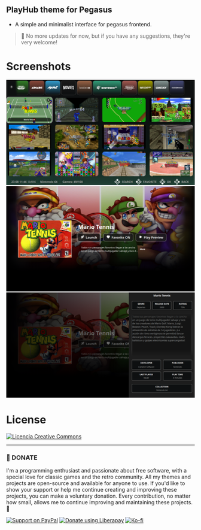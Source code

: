 ## PlayHub theme for Pegasus

- A simple and minimalist interface for pegasus frontend.

> 📢 No more updates for now, but if you have any suggestions, they're very welcome!

# Screenshots

![screen1](https://github.com/ZagonAb/PlayHub/blob/071c210d59feac3e5b40274fa1648efa68239c19/.meta/screenshots/screen1.png)
![screen2](https://github.com/ZagonAb/PlayHub/blob/071c210d59feac3e5b40274fa1648efa68239c19/.meta/screenshots/screen2.png)
![screen3](https://github.com/ZagonAb/PlayHub/blob/071c210d59feac3e5b40274fa1648efa68239c19/.meta/screenshots/screen3.png)

 
# License
<a rel="license" href="http://creativecommons.org/licenses/by-nc-sa/4.0/"><img alt="Licencia Creative Commons" style="border-width:0" src="https://i.creativecommons.org/l/by-nc-sa/4.0/88x31.png" /></a><br /><a rel="license" href="http://creativecommons.org/licenses/by-nc-sa/4.0/"></a>

----

### 💖 DONATE
I'm a programming enthusiast and passionate about free software, with a special love for classic games and the retro community. All my themes and projects are open-source and available for anyone to use. If you'd like to show your support or help me continue creating and improving these projects, you can make a voluntary donation. Every contribution, no matter how small, allows me to continue improving and maintaining these projects. 👾

[![Support on PayPal](https://img.shields.io/badge/PayPal-0070ba?style=for-the-badge)](https://paypal.me/ZagonAb)
[![Donate using Liberapay](https://liberapay.com/assets/widgets/donate.svg)](https://liberapay.com/Gonzalo/donate)
[![Ko-fi](https://img.shields.io/badge/Ko--fi-29abe0?style=for-the-badge&logo=ko-fi)](https://ko-fi.com/zagonab)
